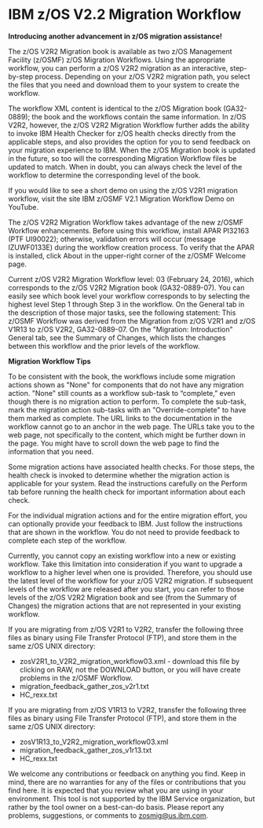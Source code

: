 IBM z/OS V2.2 Migration Workflow
================================

**Introducing another advancement in z/OS migration assistance!**

The z/OS V2R2 Migration book is available as two z/OS Management Facility (z/OSMF) z/OS Migration Workflows. Using the appropriate workflow, you can perform a z/OS V2R2 migration as an interactive, step-by-step process. Depending on your z/OS V2R2 migration path, you select the files that you need and download them to your system to create the workflow.

The workflow XML content is identical to the z/OS Migration book (GA32-0889); the book and the workflows contain the same information. In z/OS V2R2, however, the z/OS V2R2 Migration Workflow further adds the ability to invoke IBM Health Checker for z/OS health checks directly from the applicable steps, and also provides the option for you to send feedback on your migration experience to IBM. When the z/OS Migration book is updated in the future, so too will the corresponding Migration Workflow files be updated to match. When in doubt, you can always check the level of the workflow to determine the corresponding level of the book.

If you would like to see a short demo on using the z/OS V2R1 migration workflow, visit the site  IBM z/OSMF V2.1 Migration Workflow Demo on YouTube.

The z/OS V2R2 Migration Workflow takes advantage of the new z/OSMF Workflow enhancements. Before using this workflow, install APAR PI32163 (PTF UI90022); otherwise, validation errors will occur (message IZUWF0133E) during the workflow creation process. To verify that the APAR is installed, click About in the upper-right corner of the z/OSMF Welcome page.

Current z/OS V2R2 Migration Workflow level: 03 (February 24, 2016), which corresponds to the z/OS V2R2 Migration book (GA32-0889-07). You can easily see which book level your workflow corresponds to by selecting the highest level Step 1 through Step 3 in the workflow. On the General tab in the description of those major tasks, see the following statement: This z/OSMF Workflow was derived from the Migration from z/OS V2R1 and z/OS V1R13 to z/OS V2R2, GA32-0889-07. On the "Migration: Introduction" General tab, see the Summary of Changes, which lists the changes between this workflow and the prior levels of the workflow.

**Migration Workflow Tips**

To be consistent with the book, the workflows include some migration actions shown as "None" for components that do not have any migration action. "None" still counts as a workflow sub-task to “complete,” even though there is no migration action to perform. To complete the sub-task, mark the migration action sub-tasks with an "Override-complete" to have them marked as complete.
The URL links to the documentation in the workflow cannot go to an anchor in the web page. The URLs take you to the web page, not specifically to the content, which might be further down in the page. You might have to scroll down the web page to find the information that you need.

Some migration actions have associated health checks. For those steps, the health check is invoked to determine whether the migration action is applicable for your system. Read the instructions carefully on the Perform tab before running the health check for important information about each check.

For the individual migration actions and for the entire migration effort, you can optionally provide your feedback to IBM. Just follow the instructions that are shown in the workflow. You do not need to provide feedback to complete each step of the workflow.

Currently, you cannot copy an existing workflow into a new or existing workflow. Take this limitation into consideration if you want to upgrade a workflow to a higher level when one is provided. Therefore, you should use the latest level of the workflow for your z/OS V2R2 migration. If subsequent levels of the workflow are released after you start, you can refer to those levels of the z/OS V2R2 Migration book and see (from the Summary of Changes) the migration actions that are not represented in your existing workflow.
 
 If you are migrating from z/OS V2R1 to V2R2, transfer the following three files as binary using File Transfer Protocol (FTP), and store them in the same z/OS UNIX directory:
* zosV2R1_to_V2R2_migration_workflow03.xml  - download this file by clicking on RAW, not the DOWNLOAD button, or you will have create problems in the z/OSMF Workflow.
* migration_feedback_gather_zos_v2r1.txt
* HC_rexx.txt 
 
If you are migrating from z/OS V1R13 to V2R2, transfer the following three files as binary using File Transfer Protocol (FTP), and store them in the same z/OS UNIX directory:
* zosV1R13_to_V2R2_migration_workflow03.xml
* migration_feedback_gather_zos_v1r13.txt 
* HC_rexx.txt 

We welcome any contributions or feedback on anything you find. Keep in mind, there are no warranties for any of the files or contributions that you find here. It is expected that you review what you are using in your environment. This tool is not supported by the IBM Service organization, but rather by the tool owner on a best-can-do basis. Please report any problems, suggestions, or comments to zosmig@us.ibm.com.
